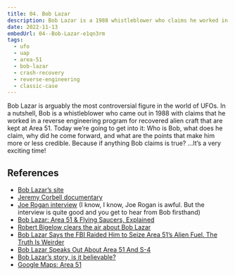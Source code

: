 ```yaml
---
title: 04. Bob Lazar
description: Bob Lazar is a 1988 whistleblower who claims he worked in a reverse engineering program for recovered alien craft kept at Area 51.
date: 2022-11-13
embedUrl: 04--Bob-Lazar-e1qn3rm
tags:
  - ufo
  - uap
  - area-51
  - bob-lazar
  - crash-recovery
  - reverse-engineering
  - classic-case
---
```


Bob Lazar is arguably the most controversial figure in the world of UFOs. In a nutshell, Bob is a whistleblower who came out in 1988 with claims that he worked in a reverse engineering program for recovered alien craft that are kept at Area 51. Today we’re going to get into it: Who is Bob, what does he claim, why did he come forward, and what are the points that make him more or less credible. Because if anything Bob claims is true? …It’s a very exciting time!

## References

- [⁠Bob Lazar’s site⁠](https://boblazar.com/)
- [⁠Jeremy Corbell documentary⁠](https://watch.plex.tv/movie/bob-lazar-area-51-and-flying-saucers)
- [⁠Joe Rogan interview⁠](https://www.youtube.com/watch?v=BEWz4SXfyCQ) (I know, I know, Joe Rogan is awful. But the interview is quite good and you get to hear from Bob firsthand)
- [⁠Bob Lazar: Area 51 & Flying Saucers, Explained⁠](https://thecinemaholic.com/netflixs-bob-lazar-area-51-flying-saucers-explained/)
- [⁠Robert Bigelow clears the air about Bob Lazar⁠](https://www.mysterywire.com/area-51/bigelow-lazar/)
- [⁠Bob Lazar Says the FBI Raided Him to Seize Area 51’s Alien Fuel. The Truth Is Weirder⁠](https://www.vice.com/en/article/evjwkw/bob-lazar-says-the-fbi-raided-him-to-seize-area-51s-alien-fuel-the-truth-is-weirder)
- [⁠Bob Lazar Speaks Out About Area 51 And S-4⁠](https://ufotimeline.com/1989/05/bob-lazar-speaks-out-about-area-51-and-s-4/)
- [⁠Bob Lazar’s story, is it believable?⁠](https://www.reddit.com/r/UFOs/comments/oyxuok/bob_lazars_story_is_it_believable_here_is_some_of/)
- [⁠Google Maps: Area 51](https://goo.gl/maps/G2UgBFgMj2BbuPHr6)
